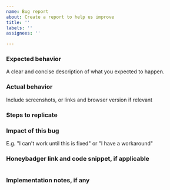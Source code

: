 ```yaml
---
name: Bug report
about: Create a report to help us improve
title: ''
labels: ''
assignees: ''

---
```


### Expected behavior
A clear and concise description of what you expected to happen.

### Actual behavior
Include screenshots, or links and browser version if relevant

### Steps to replicate

### Impact of this bug
E.g. "I can't work until this is fixed" or "I have a workaround"

### Honeybadger link and code snippet, if applicable

```
```

### Implementation notes, if any
